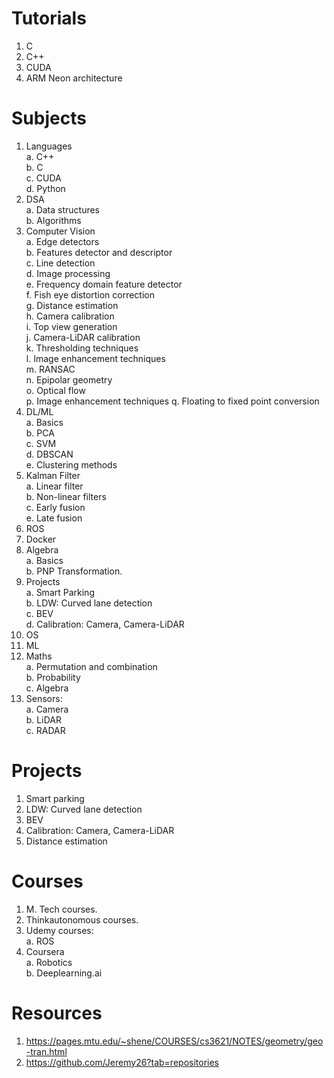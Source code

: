 # Tutorials
1. C
2. C++
3. CUDA
4. ARM Neon architecture
  
  
# Subjects
1. Languages  
   a. C++  
   b. C  
   c. CUDA  
   d. Python  
2. DSA  
   a. Data structures  
   b. Algorithms  
3. Computer Vision  
   a. Edge detectors  
   b. Features detector and descriptor  
   c. Line detection  
   d. Image processing  
   e. Frequency domain feature detector  
   f. Fish eye distortion correction  
   g. Distance estimation  
   h. Camera calibration  
   i. Top view generation  
   j. Camera-LiDAR calibration  
   k. Thresholding techniques  
   l. Image enhancement techniques  
   m. RANSAC  
   n. Epipolar geometry  
   o. Optical flow  
   p. Image enhancement techniques
   q. Floating to fixed point conversion  
5. DL/ML  
   a. Basics  
   b. PCA  
   c. SVM  
   d. DBSCAN  
   e. Clustering methods  
6. Kalman Filter  
   a. Linear filter  
   b. Non-linear filters  
   c. Early fusion  
   e. Late fusion  
7. ROS  
8. Docker  
9. Algebra  
   a. Basics  
   b. PNP Transformation.  
10. Projects  
   a. Smart Parking  
   b. LDW: Curved lane detection  
   c. BEV  
   d. Calibration: Camera, Camera-LiDAR  
11. OS  
12. ML  
13. Maths  
   a. Permutation and combination  
   b. Probability  
   c. Algebra  
15. Sensors:  
   a. Camera  
   b. LiDAR  
   c. RADAR  
  
  
# Projects
1. Smart parking  
2. LDW: Curved lane detection  
3. BEV  
4. Calibration: Camera, Camera-LiDAR
5. Distance estimation  
  
    
# Courses 
1. M. Tech courses.  
2. Thinkautonomous courses.  
3. Udemy courses:  
   a. ROS  
4. Coursera  
   a. Robotics  
   b. Deeplearning.ai  


# Resources
1. https://pages.mtu.edu/~shene/COURSES/cs3621/NOTES/geometry/geo-tran.html  
2. https://github.com/Jeremy26?tab=repositories
